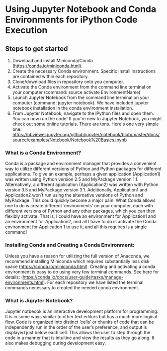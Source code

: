 # Using Jupyter Notebook and Conda Environments for iPython Code Execution

## Steps to get started
1. Download and install Miniconda/Conda (https://conda.io/miniconda.html).
2. Create the necessary Conda environment.  Specific install instructions are contained within each repository.  
3. Clone/download files in repository onto you computer.
4. Activate the Conda environment from the command line terminal on your computer (command: source activate EnvironmentName)
4. Launch Jupyter Notebook from the command line terminal on your computer (command: jupyter notebook).  We have included jupyter notebook installation in the conda environment installation.
5. From Jupyter Notebook, navigate to the iPython files and open them.  You can now run the code!  If you're new to Jupyter Notebook, you might check out some online tutorials.  There are tons.  Here's one very simple one: https://nbviewer.jupyter.org/github/jupyter/notebook/blob/master/docs/source/examples/Notebook/Notebook%20Basics.ipynb

### What is a Conda Environment?  
Conda is a package and environment manager that provides a convenient way to utilize different versions of Python and Python packages for different applications.  To give an example, perhaps a given application (Application1) was written using Python version 2.5 and MyPackage version 1.1.  Alternatively, a different application (Application2) was written with Python version 3.5 and MyPackage version 3.1.  Additionally, Application1 and Application2 won’t run using the alternative versions of Python and MyPackage.  This could quickly become a major pain.  What Conda allows one to do is create different ‘environments’ on your computer, each with different versions of Python and any other packages, which you can then flexibly activate.  That is, I could have an environment for Application1 and an environment for Application2, and all I have to do is activate the Conda environment for Application 1 to use it, and all this requires is a single command!

### Installing Conda and Creating a Conda Environment: 
Unless you have a reason for utilizing the full version of Anaconda, we recommend installing Miniconda which requires substantially less disk space (https://conda.io/miniconda.html).  Creating and activating a conda environment is easy to do using very few terminal commands.  See here for details: (https://conda.io/docs/user-guide/tasks/manage-environments.html).  For each repository we have listed the terminal commands necessary to created the needed conda environment.

### What is Jupyter Notebook?  
Jupyter notbeook is an interactive development platform for programming.  It is in some ways similar to other text editors but has a much more logical flow.  Code is organized into distinct ‘cells’ or chunks of code that can be independently run in the order of the user’s preference, and output is displayed just below each cell.  This allows the user to step through the code in a manner that is intuitive and view the results as they go along.  It also makes debugging during development easy. 

